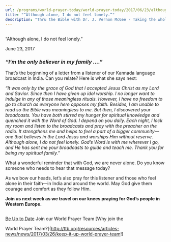 ```yaml
---
url: /programs/world-prayer-today/world-prayer-today/2017/06/23/although-alone-i-do-not-feel-lonely-
title: "“Although alone, I do not feel lonely.”"
description: "Thru the Bible with Dr. J. Vernon McGee - Taking the whole Word to the whole world"
---
```







## 
 “Although alone, I do not feel lonely.”


June 23, 2017




### *“I’m the only believer in my family ….”*


That’s the beginning of a letter from a listener of our Kannada language broadcast in India. Can you relate? Here is what she says next:


*“It was only by the grace of God that I accepted Jesus Christ as my Lord and Savior. Since then I have given up idol worship. I no longer want to indulge in any of those meaningless rituals. However, I have no freedom to go to church as everyone here opposes my faith. Besides, I am unable to read so the Bible was meaningless to me. But then, I discovered your broadcasts. You have both stirred my hunger for spiritual knowledge and quenched it with the Word of God. I depend on you daily. Each night, I lock my room and listen to the broadcasts and pray with the preacher on the radio. It strengthens me and helps to feel a part of a bigger community—one that believes in the Lord Jesus and worships Him without reserve. Although alone, I do not feel lonely. God’s Word is with me wherever I go, and He has sent me your broadcasts to guide and teach me. Thank you for being my spiritual family.”*


What a wonderful reminder that with God, we are never alone. Do you know someone who needs to hear that message today? 


As we bow our heads, let’s also pray for this listener and those who feel alone in their faith—in India and around the world. May God give them courage and comfort as they follow Him.


**Join us next week as we travel on our knees praying for God’s people in Western Europe.**







## 




[Be Up to Date](http://feeds.feedburner.com/WorldPrayerToday "World Prayer Today RSS Feed")
Join our World Prayer Team
[Why join the  

World Prayer Team?](http://ttb.org/resources/articles-news/news/2017/03/26/keep-it-up-world-prayer-team!)




